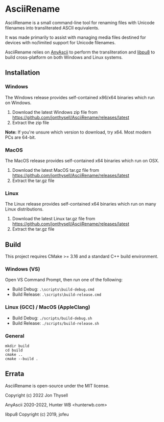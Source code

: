 # AsciiRename #

AsciiRename is a small command-line tool for renaming files with Unicode filenames into transliterated ASCII equivalents.

It was made primarily to assist with managing media files destined for devices with no/limited support for Unicode filenames.

AsciiRename relies on [AnyAscii](https://github.com/anyascii/anyascii) to perform the transliteration and [libpu8](https://github.com/jofeu/libpu8) to build cross-platform on both Windows and Linux systems.

## Installation ##

### Windows ###

The Windows release provides self-contained x86/x64 binaries which run on Windows.

1. Download the latest Windows zip file from https://github.com/jonthysell/AsciiRename/releases/latest
2. Extract the zip file

**Note:** If you're unsure which version to download, try x64. Most modern PCs are 64-bit.

### MacOS ###

The MacOS release provides self-contained x64 binaries which run on OSX.

1. Download the latest MacOS tar.gz file from https://github.com/jonthysell/AsciiRename/releases/latest
2. Extract the tar.gz file

### Linux ###

The Linux release provides self-contained x64 binaries which run on many Linux distributions.

1. Download the latest Linux tar.gz file from https://github.com/jonthysell/AsciiRename/releases/latest
2. Extract the tar.gz file

## Build ##

This project requires CMake >= 3.16 and a standard C++ build environment.

### Windows (VS) ###

Open VS Command Prompt, then run one of the following:

* Build Debug: `.\scripts\build-debug.cmd`
* Build Release: `.\scripts\build-release.cmd`

### Linux (GCC) / MacOS (AppleClang) ###

* Build Debug: `./scripts/build-debug.sh`
* Build Release: `./scripts/build-release.sh`

### General ###

```
mkdir build
cd build
cmake ..
cmake --build .
```

## Errata ##

AsciiRename is open-source under the MIT license.

Copyright (c) 2022 Jon Thysell

AnyAscii 2020-2022, Hunter WB <hunterwb.com>

libpu8 Copyright (c) 2019, jofeu
